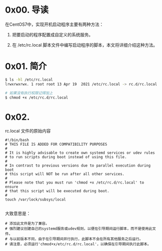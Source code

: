 # 0x00. 导读

在CentOS7中，实现开机启动程序主要有两种方法：

1. 把要启动的程序配置成自定义的系统服务。

2. 在 /etc/rc.local 脚本文件中编写启动程序的脚本，本文将详细介绍这种方法。

# 0x01. 简介

```bash
$ ls -hl /etc/rc.local                
lrwxrwxrwx. 1 root root 13 Apr 19  2021 /etc/rc.local -> rc.d/rc.local

# 如果没有执行权限记得加上
$ chmod +x /etc/rc.d/rc.local
```

# 0x02. 

rc.local 文件的原始内容

```
#!/bin/bash
# THIS FILE IS ADDED FOR COMPATIBILITY PURPOSES
#
# It is highly advisable to create own systemd services or udev rules
# to run scripts during boot instead of using this file.
#
# In contrast to previous versions due to parallel execution during boot
# this script will NOT be run after all other services.
#
# Please note that you must run 'chmod +x /etc/rc.d/rc.local' to ensure
# that this script will be executed during boot.
#
touch /var/lock/subsys/local


```

大致意思是：
```
# 添加此文件是为了兼容。
# 强烈建议创建自己的systemd服务或udev规则，以便在引导期间运行脚本，而不是使用此文件。
# 与以前版本不同，由于在引导期间并行执行，此脚本不会在所有其他服务之后运行。
# 请注意，必须运行'chmod+x/etc/rc.d/rc.local'，以确保在引导期间执行此脚本。

```
